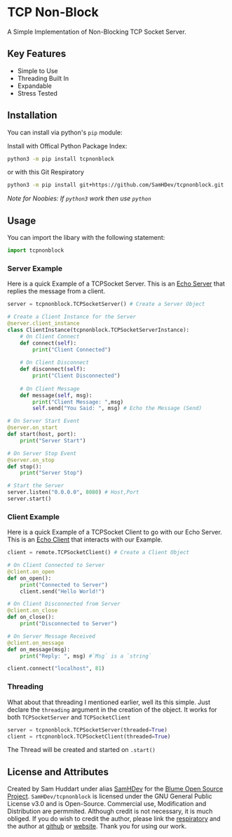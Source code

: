 # TCP Non-Block
A Simple Implementation of Non-Blocking TCP Socket Server. 

## Key Features

 * Simple to Use
 * Threading Built In
 * Expandable
 * Stress Tested

## Installation
You can install via python's `pip` module:

Install with Offical Python Package Index:
```bash
python3 -m pip install tcpnonblock
```
or with this Git Respiratory
```bash
python3 -m pip install git+https://github.com/SamHDev/tcpnonblock.git
```
*Note for Noobies: If `python3` work then use `python`*


## Usage

You can import the libary with the following statement:
```py
import tcpnonblock
```

### Server Example
Here is a quick Example of a TCPSocket Server. This is an [Echo Server](/demos/echo/server.py) that replies the message from a client.
```py
server = tcpnonblock.TCPSocketServer() # Create a Server Object

# Create a Client Instance for the Server
@server.client_instance
class ClientInstance(tcpnonblock.TCPSocketServerInstance):
    # On Client Connect
    def connect(self):
        print("Client Connected")
    
    # On Client Disconnect
    def disconnect(self):
        print("Client Disconnected")
    
    # On Client Message
    def message(self, msg):
        print("Client Message: ",msg)
        self.send("You Said: ", msg) # Echo the Message (Send)

# On Server Start Event
@server.on_start
def start(host, port):
    print("Server Start")

# On Server Stop Event
@server.on_stop
def stop():
    print("Server Stop")

# Start the Server
server.listen("0.0.0.0", 8080) # Host,Port
server.start()
```

### Client Example
Here is a quick Example of a TCPSocket Client to go with our Echo Server. This is an [Echo Client](/demos/echo/client.py) that interacts with our Example.
```py
client = remote.TCPSocketClient() # Create a Client Object

# On Client Connected to Server
@client.on_open
def on_open():
    print("Connected to Server")
    client.send("Hello World!")

# On Client Disconnected from Server
@client.on_close
def on_close():
    print("Disconnected to Server")

# On Server Message Received
@client.on_message
def on_message(msg):
    print("Reply: ", msg) #`Msg` is a `string`

client.connect("localhost", 81)
```

### Threading

What about that threading I mentioned earlier, well its this simple. 
Just declare the `threading` argument in the creation of the object.
It works for both `TCPSocketServer` and `TCPSocketClient`

```py
server = tcpnonblock.TCPSocketServer(threaded=True)
client = rtcpnonblock.TCPSocketClient(threaded=True)
```

The Thread will be created and started on `.start()`

## License and Attributes

Created by Sam Huddart under alias [SamHDev](https://github.com/SamHDev/) for the [Blume Open Source Project](https://www.youtube.com/watch?v=oHg5SJYRHA0). `SamHDev/tcpnonblock` is licensed under the GNU General Public License v3.0 and is Open-Source. Commercial use, Modification and Distribution are permmited. Although credit is not necessary, it is much obliged. If you do wish to credit the author, please link the [respiratory](https://github.com/SamHDev/tcpnonblock/) and the author at [github](https://github.com/SamHDev/) or [website](https://samhdev.com). Thank you for using our work.
